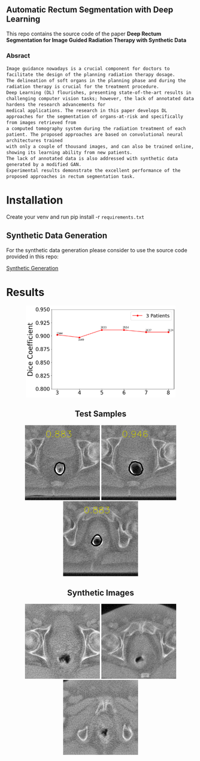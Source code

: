 ## Automatic Rectum Segmentation with Deep Learning

This repo contains the source code of the paper **Deep Rectum Segmentation for Image Guided Radiation Therapy with Synthetic Data**

### Absract

```
Image guidance nowadays is a crucial component for doctors to facilitate the design of the planning radiation therapy dosage.
The delineation of soft organs in the planning phase and during the radiation therapy is crucial for the treatment procedure.
Deep Learning (DL) flourishes, presenting state-of-the-art results in challenging computer vision tasks; however, the lack of annotated data hardens the research advancements for
medical applications. The research in this paper develops DL approaches for the segmentation of organs-at-risk and specifically from images retrieved from
a computed tomography system during the radiation treatment of each patient. The proposed approaches are based on convolutional neural architectures trained
with only a couple of thousand images, and can also be trained online, showing its learning ability from new patients.
The lack of annotated data is also addressed with synthetic data generated by a modified GAN.
Experimental results demonstrate the excellent performance of the proposed approaches in rectum segmentation task.
```

# Installation

Create your venv and run pip install -r `requirements.txt`


## Synthetic Data Generation

For the synthetic data generation please consider to use the source code provided in this repo:

<a href="https://github.com/mahmoodlab/NucleiSegmentation">Synthetic Generation</a>


# Results

<div align="center">
<p>
<img width="400" src="images/active_2.png">
</p>
<div>

## Test Samples
<p float="left">
  <img src="images/seg_mask_data_VT1_U_7FE5C1K1_12_out.png" width="200" />
  <img src="images/seg_mask_data_VT1_U_7FE5C1K1_13_out.png" width="200" />
  <img src="images/seg_mask_data_VT1_U_7FE5C1K1_16_out.png" width="200" />
</p>


## Synthetic Images
<p float="left">
  <img src="images/synthetic_1.png" width="200" />
  <img src="images/synthetic_2.png" width="200" />
  <img src="images/synthetic_3.png" width="200" />
</p>


